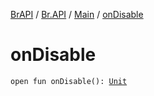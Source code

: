 [BrAPI](../../index.md) / [Br.API](../index.md) / [Main](index.md) / [onDisable](./on-disable.md)

# onDisable

`open fun onDisable(): `[`Unit`](https://kotlinlang.org/api/latest/jvm/stdlib/kotlin/-unit/index.html)